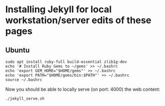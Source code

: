 # Installing Jekyll for local workstation/server edits of these pages

## Ubuntu

```
sudo apt install ruby-full build-essential zlib1g-dev
echo '# Install Ruby Gems to ~/gems' >> ~/.bashrc
echo 'export GEM_HOME="$HOME/gems"' >> ~/.bashrc
echo 'export PATH="$HOME/gems/bin:$PATH"' >> ~/.bashrc
source ~/.bashrc
```

Now you should be able to locally serve (on port: 4000) the web content:

```
./jekyll_serve.sh
```

